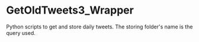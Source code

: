 # GetOldTweets3_Wrapper
Python scripts to get and store daily tweets. The storing folder's name is the query used.
